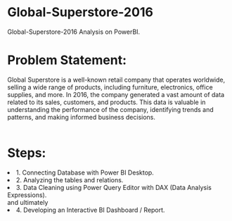 # Global-Superstore-2016
Global-Superstore-2016 Analysis on PowerBI.
<h1>Problem Statement:</h1>
Global Superstore is a well-known retail company that operates worldwide, selling a wide range of products, including furniture, electronics, office supplies, and more. In 2016, the company generated a vast amount of data related to its sales, customers, and products. This data is valuable in understanding the performance of the company, identifying trends and patterns, and making informed business decisions.<br> <br>
<h1>Steps:</h1>
<li>1. Connecting Database with Power BI Desktop.</li>
<li>2. Analyzing the tables and relations.</li>
<li>3. Data Cleaning using Power Query Editor with DAX (Data Analysis Expressions).</li>
    and ultimately
<li>4. Developing an Interactive BI Dashboard / Report.</li>
